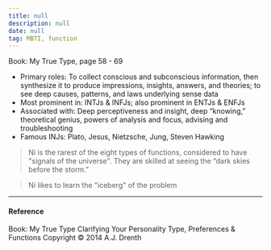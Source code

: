 ```yaml
---
title: null
description: null
date: null
tag: MBTI, function
---
```


Book: My True Type, page 58 - 69

- Primary roles: To collect conscious and subconscious information, then synthesize it to produce impressions, insights, answers, and theories; to see deep causes, patterns, and laws underlying sense data
- Most prominent in: INTJs & INFJs; also prominent in ENTJs & ENFJs
- Associated with: Deep perceptiveness and insight, deep “knowing,” theoretical genius, powers of analysis and focus, advising and troubleshooting
- Famous INJs: Plato, Jesus, Nietzsche, Jung, Steven Hawking

> Ni is the rarest of the eight types of functions, considered to have "signals of the universe". They are skilled at seeing the “dark skies before the storm.”

> Ni likes to learn the "iceberg" of the problem

---

#### Reference

Book: My True Type Clarifying Your Personality Type, Preferences & Functions Copyright © 2014 A.J. Drenth
